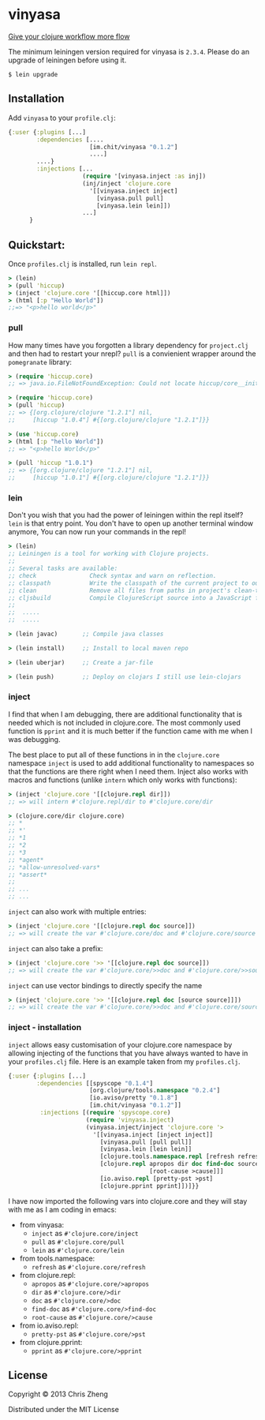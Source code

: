 # vinyasa

[Give your clojure workflow more flow](http://z.caudate.me/give-your-clojure-workflow-more-flow/)

The minimum leiningen version required for vinyasa is `2.3.4`. Please do an upgrade of leiningen before using it.

    $ lein upgrade

## Installation

Add `vinyasa` to your `profile.clj`:

```clojure
{:user {:plugins [...]   
        :dependencies [....
                       [im.chit/vinyasa "0.1.2"]
                       ....]
        ....}
        :injections [...
                     (require '[vinyasa.inject :as inj])            
                     (inj/inject 'clojure.core
                       '[[vinyasa.inject inject]
                         [vinyasa.pull pull]
                         [vinyasa.lein lein]])
                     ...]
      }
```

## Quickstart:

Once `profiles.clj` is installed, run `lein repl`.

```clojure
> (lein)
> (pull 'hiccup)
> (inject 'clojure.core '[[hiccup.core html]])
> (html [:p "Hello World"])
;;=> "<p>hello world</p>"
```

### pull

How many times have you forgotten a library dependency for `project.clj` and then had to restart your nrepl? `pull` is a convienient wrapper around the `pomegranate` library:

```clojure
> (require 'hiccup.core)
;; => java.io.FileNotFoundException: Could not locate hiccup/core__init.class or hiccup/core.clj on classpath:

> (require 'hiccup.core)
> (pull 'hiccup)
;; => {[org.clojure/clojure "1.2.1"] nil, 
;;     [hiccup "1.0.4"] #{[org.clojure/clojure "1.2.1"]}}

> (use 'hiccup.core)
> (html [:p "hello World"])
;; => "<p>hello World</p>"

> (pull 'hiccup "1.0.1")
;; => {[org.clojure/clojure "1.2.1"] nil, 
;;     [hiccup "1.0.1"] #{[org.clojure/clojure "1.2.1"]}}
```
### lein

Don't you wish that you had the power of leiningen within the repl itself? `lein` is that entry point. You don't have to open up another terminal window anymore, You can now run your commands in the repl!

```clojure
> (lein)
;; Leiningen is a tool for working with Clojure projects.
;;
;; Several tasks are available:
;; check               Check syntax and warn on reflection.
;; classpath           Write the classpath of the current project to output-file.
;; clean               Remove all files from paths in project's clean-targets.
;; cljsbuild           Compile ClojureScript source into a JavaScript file.
;;
;;  .....
;;  .....

> (lein javac)       ;; Compile java classes

> (lein install)     ;; Install to local maven repo

> (lein uberjar)     ;; Create a jar-file

> (lein push)        ;; Deploy on clojars I still use lein-clojars 
```
### inject

I find that when I am debugging, there are additional functionality that is needed which is not included in clojure.core. The most commonly used function is `pprint` and it is much better if the function came with me when I was debugging.

The best place to put all of these functions in in the `clojure.core` namespace
`inject` is used to add additional functionality to namespaces so that the functions are there right when I need them. Inject also works with macros and functions (unlike `intern` which only works with functions):

```clojure
> (inject 'clojure.core '[[clojure.repl dir]])
;; => will intern #'clojure.repl/dir to #'clojure.core/dir

> (clojure.core/dir clojure.core)
;; *
;; *'
;; *1
;; *2
;; *3
;; *agent*
;; *allow-unresolved-vars*
;; *assert*
;;
;; ...
;; ...
```    

`inject` can also work with multiple entries:

```clojure
> (inject 'clojure.core '[[clojure.repl doc source]])
;; => will create the var #'clojure.core/doc and #'clojure.core/source    
```

`inject` can also take a prefix:

```clojure
> (inject 'clojure.core '>> '[[clojure.repl doc source]])
;; => will create the var #'clojure.core/>>doc and #'clojure.core/>>source    
```

`inject` can use vector bindings to directly specify the name

```clojure
> (inject 'clojure.core '>> '[[clojure.repl doc [source source]]])
;; => will create the var #'clojure.core/>>doc and #'clojure.core/source    
```

### inject - installation

`inject` allows easy customisation of your clojure.core namespace by allowing injecting of the functions that you have always wanted to have in your `profiles.clj` file. Here is an example taken from my `profiles.clj`.

```clojure
{:user {:plugins [...]
        :dependencies [[spyscope "0.1.4"]
                       [org.clojure/tools.namespace "0.2.4"]
                       [io.aviso/pretty "0.1.8"]
                       [im.chit/vinyasa "0.1.2"]]
         :injections [(require 'spyscope.core)                
                      (require 'vinyasa.inject)            
                      (vinyasa.inject/inject 'clojure.core '>
                        '[[vinyasa.inject [inject inject]]
                          [vinyasa.pull [pull pull]]
                          [vinyasa.lein [lein lein]]
                          [clojure.tools.namespace.repl [refresh refresh]
                          [clojure.repl apropos dir doc find-doc source
                                        [root-cause >cause]]]
                          [io.aviso.repl [pretty-pst >pst]
                          [clojure.pprint pprint]])]}}
```
I have now imported the following vars into clojure.core and they will stay with me as I am coding in emacs:

  - from vinyasa:  
    - `inject` as `#'clojure.core/inject`
    - `pull` as `#'clojure.core/pull`
    - `lein` as `#'clojure.core/lein`
  - from tools.namespace:
    - `refresh` as `#'clojure.core/refresh`
  - from clojure.repl:   
    - `apropos` as `#'clojure.core/>apropos`
    - `dir` as `#'clojure.core/>dir`
    - `doc` as `#'clojure.core/>doc`
    - `find-doc` as `#'clojure.core/>find-doc`
    - `root-cause` as `#'clojure.core/>cause`
  - from io.aviso.repl:
    - `pretty-pst` as `#'clojure.core/>pst`   
  - from clojure.pprint:
    - `pprint` as `#'clojure.core/>pprint`

## License

Copyright © 2013 Chris Zheng

Distributed under the MIT License

